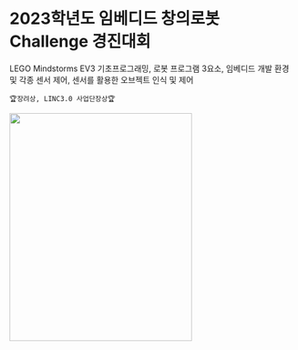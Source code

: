 # 2023학년도 임베디드 창의로봇 Challenge 경진대회

LEGO Mindstorms EV3 기초프로그래밍, 로봇 프로그램 3요소, 임베디드 개발 환경 및 각종 센서 제어, 센서를 활용한 오브젝트 인식 및 제어

```🏆장려상, LINC3.0 사업단장상🏆```  

<img src="https://github.com/khw274/ECRC-2023/assets/125671828/440c43f9-c978-4895-8b55-57881001f9b2" width="320" height="400"/>
